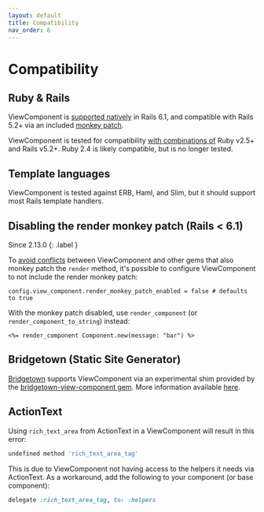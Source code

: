 ```yaml
---
layout: default
title: Compatibility
nav_order: 6
---
```


# Compatibility

## Ruby & Rails

ViewComponent is [supported natively](https://edgeguides.rubyonrails.org/layouts_and_rendering.html#rendering-objects) in Rails 6.1, and compatible with Rails 5.2+ via an included [monkey patch](https://github.com/viewcomponent/view_component/blob/main/lib/view_component/render_monkey_patch.rb).

ViewComponent is tested for compatibility [with combinations of](https://github.com/viewcomponent/view_component/blob/22e3d4ccce70d8f32c7375e5a5ccc3f70b22a703/.github/workflows/ruby_on_rails.yml#L10-L11) Ruby v2.5+ and Rails v5.2+. Ruby 2.4 is likely compatible, but is no longer tested.

## Template languages

ViewComponent is tested against ERB, Haml, and Slim, but it should support most Rails template handlers.

## Disabling the render monkey patch (Rails < 6.1)

Since 2.13.0
{: .label }

To [avoid conflicts](https://github.com/viewcomponent/view_component/issues/288) between ViewComponent and other gems that also monkey patch the `render` method, it's possible to configure ViewComponent to not include the render monkey patch:

`config.view_component.render_monkey_patch_enabled = false # defaults to true`

With the monkey patch disabled, use `render_component` (or  `render_component_to_string`) instead:

```erb
<%= render_component Component.new(message: "bar") %>
```

## Bridgetown (Static Site Generator)

[Bridgetown](https://www.bridgetownrb.com/) supports ViewComponent via an experimental shim provided by the [bridgetown-view-component gem](https://github.com/bridgetownrb/bridgetown-view-component). More information available [here](https://www.bridgetownrb.com/docs/components/ruby#need-compatibility-with-rails-try-viewcomponent-experimental).

## ActionText

Using `rich_text_area` from ActionText in a ViewComponent will result in this error:

```ruby
undefined method 'rich_text_area_tag'
```

This is due to ViewComponent not having access to the helpers it needs via ActionText. As a workaround, add the following to your component (or base component):

```ruby
delegate :rich_text_area_tag, to: :helpers
```
